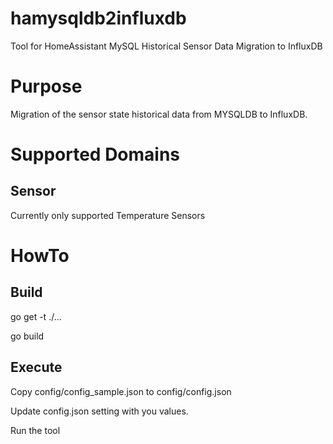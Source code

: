 # hamysqldb2influxdb
Tool for HomeAssistant MySQL Historical Sensor Data Migration to InfluxDB
# Purpose
Migration of the sensor state historical data from MYSQLDB to InfluxDB.
# Supported Domains
## Sensor
Currently only supported Temperature Sensors
# HowTo
## Build
go get -t ./...

go build
## Execute
Copy config/config_sample.json to config/config.json

Update config.json setting with you values.

Run the tool
